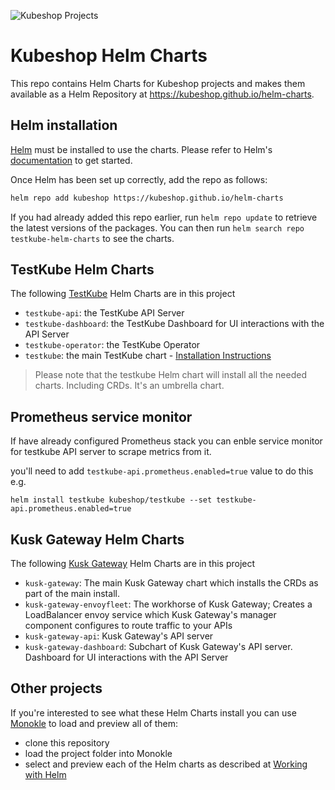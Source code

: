 ![Kubeshop Projects](https://raw.githubusercontent.com/kubeshop/testkube/main/assets/squishies.png)

<!-- ![Known Vulnerabilities](https://snyk.io/test/github/kubeshop/helm-charts/badge.svg) -->

# Kubeshop Helm Charts

This repo contains Helm Charts for Kubeshop projects and makes them available as a 
Helm Repository at https://kubeshop.github.io/helm-charts.

## Helm installation

[Helm](https://helm.sh) must be installed to use the charts.  Please refer to
Helm's [documentation](https://helm.sh/docs) to get started.

Once Helm has been set up correctly, add the repo as follows:

```sh
helm repo add kubeshop https://kubeshop.github.io/helm-charts
```

If you had already added this repo earlier, run `helm repo update` to retrieve
the latest versions of the packages.  You can then run `helm search repo
testkube-helm-charts` to see the charts.

## TestKube Helm Charts

The following [TestKube](https://github.com/kubeshop/testkube/) Helm Charts are in this project
 
- `testkube-api`: the TestKube API Server
- `testkube-dashboard`: the TestKube Dashboard for UI interactions with the API Server
- `testkube-operator`: the TestKube Operator
- `testkube`: the main TestKube chart - [Installation Instructions](https://kubeshop.github.io/testkube/installing/#manual-testkube-helm-charts-installation)

> Please note that the testkube Helm chart will install all the needed charts. Including CRDs. It's an umbrella chart.

## Prometheus service monitor 

If have already configured Prometheus stack you can enble service monitor 
for testkube API server to scrape metrics from it. 

you'll need to add `testkube-api.prometheus.enabled=true` value to do this e.g. 

```
helm install testkube kubeshop/testkube --set testkube-api.prometheus.enabled=true
```

## Kusk Gateway Helm Charts

The following [Kusk Gateway](https://github.com/kubeshop/kusk-gateway/) Helm Charts are in this project

- `kusk-gateway`: The main Kusk Gateway chart which installs the CRDs as part of the main install.
- `kusk-gateway-envoyfleet`: The workhorse of Kusk Gateway; Creates a LoadBalancer envoy service which Kusk Gateway's manager component configures to route traffic to your APIs
- `kusk-gateway-api`: Kusk Gateway's API server
- `kusk-gateway-dashboard`: Subchart of Kusk Gateway's API server. Dashboard for UI interactions with the API Server

## Other projects

If you're interested to see what these Helm Charts install you can use [Monokle](https://github.com/kubeshop/monokle) to 
load and preview all of them:
- clone this repository 
- load the project folder into Monokle
- select and preview each of the Helm charts as described at [Working with Helm](https://kubeshop.github.io/monokle/helm/)




